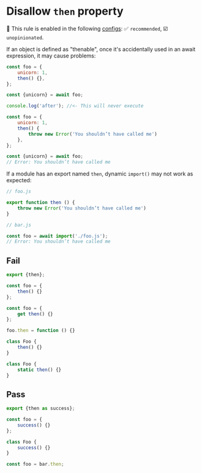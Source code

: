 # Disallow `then` property

💼 This rule is enabled in the following [configs](https://github.com/sindresorhus/eslint-plugin-unicorn#recommended-config): ✅ `recommended`, ☑️ `unopinionated`.

<!-- end auto-generated rule header -->
<!-- Do not manually modify this header. Run: `npm run fix:eslint-docs` -->

If an object is defined as "thenable", once it's accidentally used in an await expression, it may cause problems:

```js
const foo = {
	unicorn: 1,
	then() {},
};

const {unicorn} = await foo;

console.log('after'); //<- This will never execute
```

```js
const foo = {
	unicorn: 1,
	then() {
		throw new Error('You shouldn’t have called me')
	},
};

const {unicorn} = await foo;
// Error: You shouldn’t have called me
```

If a module has an export named `then`, dynamic `import()` may not work as expected:

```js
// foo.js

export function then () {
	throw new Error('You shouldn’t have called me')
}
```

```js
// bar.js

const foo = await import('./foo.js');
// Error: You shouldn’t have called me
```

## Fail

```js
export {then};
```

```js
const foo = {
	then() {}
};
```

```js
const foo = {
	get then() {}
};
```

```js
foo.then = function () {}
```

```js
class Foo {
	then() {}
}
```

```js
class Foo {
	static then() {}
}
```

## Pass

```js
export {then as success};
```

```js
const foo = {
	success() {}
};
```

```js
class Foo {
	success() {}
}
```

```js
const foo = bar.then;
```
